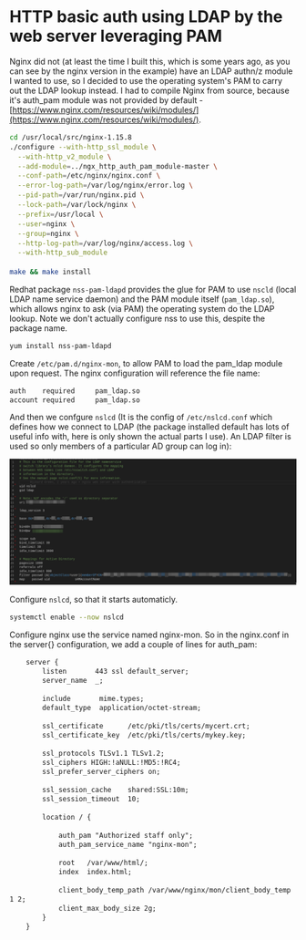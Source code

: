 # HTTP basic auth using LDAP by the web server leveraging PAM

Nginx did not (at least the time I built this, which is some years ago, as you can see by the nginx version in the example) have an LDAP authn/z module I wanted to use, so I decided to use the operating system's PAM to carry out the LDAP lookup instead. I had to compile Nginx from source, because it's auth_pam module was not provided by default -  [https://www.nginx.com/resources/wiki/modules/](https://www.nginx.com/resources/wiki/modules/).

```bash
cd /usr/local/src/nginx-1.15.8
./configure --with-http_ssl_module \
  --with-http_v2_module \
  --add-module=../ngx_http_auth_pam_module-master \
  --conf-path=/etc/nginx/nginx.conf \
  --error-log-path=/var/log/nginx/error.log \
  --pid-path=/var/run/nginx.pid \
  --lock-path=/var/lock/nginx \
  --prefix=/usr/local \
  --user=nginx \
  --group=nginx \
  --http-log-path=/var/log/nginx/access.log \
  --with-http_sub_module

make && make install
```

Redhat package `nss-pam-ldapd` provides the glue for PAM to use `nscld`  (local LDAP name service daemon) and the PAM module itself (`pam_ldap.so`), which allows nginx to ask (via PAM) the operating system do the LDAP lookup. Note we don't actually configure nss to use this, despite the package name.

```bash
yum install nss-pam-ldapd
```

Create `/etc/pam.d/nginx-mon`, to allow PAM to load the pam_ldap module upon request. The nginx configuration will reference the file name:

```text
auth    required     pam_ldap.so
account required     pam_ldap.so
```

And then we confgure `nslcd` (It is the config of `/etc/nslcd.conf` which defines how we connect to LDAP (the package installed default has lots of useful info with, here is only shown the actual parts I use). An LDAP filter is used so only members of a particular AD group can log in):

![/etc/nslcd.conf](nginx_pam_ldap_authnz_nslcd_conf.png)

Configure `nslcd`, so that it starts automaticly.

```bash
systemctl enable --now nslcd
```

Configure nginx use the service named nginx-mon. So in the nginx.conf in the server{} configuration, we add a couple of lines for auth_pam:

```text
    server {
        listen       443 ssl default_server;
        server_name  _;

        include       mime.types;
        default_type  application/octet-stream;

        ssl_certificate      /etc/pki/tls/certs/mycert.crt;
        ssl_certificate_key  /etc/pki/tls/certs/mykey.key;

        ssl_protocols TLSv1.1 TLSv1.2;
        ssl_ciphers HIGH:!aNULL:!MD5:!RC4;
        ssl_prefer_server_ciphers on;

        ssl_session_cache    shared:SSL:10m;
        ssl_session_timeout  10;

        location / {

            auth_pam "Authorized staff only";
            auth_pam_service_name "nginx-mon";

            root   /var/www/html/;
            index  index.html;

            client_body_temp_path /var/www/nginx/mon/client_body_temp 1 2;
            client_max_body_size 2g;
        }
    }
```
